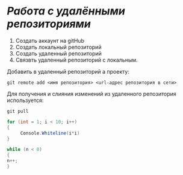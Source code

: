 # ***Работа с удалёнными репозиториями*** 
1. Создать аккаунт на gitHub
2. Создать локальный репозиторий
3. Создать удаленный репозиторий
4. Связвть удаленный репозиторий с локальным.

Добавить в удаленный репозиторий а проекту:
 ```
git remote add <имя репозитория> <url-адрес репозитория в сети>
```
Для получения и слияния изменений из удаленного репозитория используется: 
```
git pull
```
```C#
for (int = 1; i < 10; i++)
{
     Console.Whiteline(i*i)
}
```
```C#
while (n < 0)
{
n++;
}
```
